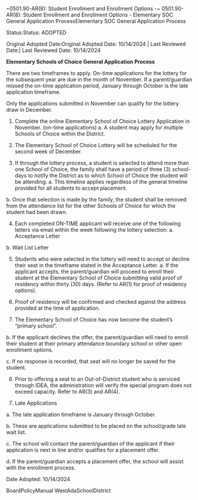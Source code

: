 ~0501.90-AR(8): Student Enrollment and Enrollment Options -~
 0501.90-AR(8): Student Enrollment and Enrollment Options -
Elementary SOC General Application ProcessElementary SOC General Application Process


Status:Status: ADOPTED


Original Adopted Date:Original Adopted Date: 10/14/2024 | Last Reviewed Date:| Last Reviewed Date: 10/14/2024

**Elementary Schools of Choice General Application Process**

There are two timeframes to apply. On-time applications for the lottery for the subsequent year are due in the
month of November. If a parent/guardian missed the on-time application period, January through October is the late
application timeframe.

Only the applications submitted in November can qualify for the lottery draw in December.


1. Complete the online Elementary School of Choice Lottery Application in November. (on-time applications)
a. A student may apply for multiple Schools of Choice within the District.


2. The Elementary School of Choice Lottery will be scheduled for the second week of December.


3. If through the lottery process, a student is selected to attend more than one School of Choice, the family shall
have a period of three (3) school-days to notify the District as to which School of Choice the student will be
attending.
a. This timeline applies regardless of the general timeline provided for all students to accept placement.


b. Once that selection is made by the family, the student shall be removed from the attendance list for the
other Schools of Choice for which the student had been drawn.


4. Each completed ON-TIME applicant will receive one of the following letters via email within the week
following the lottery selection:
a. Acceptance Letter


b. Wait List Letter


5. Students who were selected in the lottery will need to accept or decline their seat in the timeframe stated in
the Acceptance Letter.
a. If the applicant accepts, the parent/guardian will proceed to enroll their student at the Elementary
School of Choice submitting valid proof of residency within thirty (30) days. (Refer to AR(1) for proof of
residency options).
1. Proof of residency will be confirmed and checked against the address provided at the time of
application.


2. The Elementary School of Choice has now become the student’s “primary school”.


b. If the applicant declines the offer, the parent/guardian will need to enroll their student at their primary
attendance boundary school or other open enrollment options.


c. If no response is recorded, that seat will no longer be saved for the student.


6. Prior to offering a seat to an Out-of-District student who is serviced through IDEA, the administration will
verify the special program does not exceed capacity. Refer to AR(3) and AR(4).


7. Late Applications


a. The late application timeframe is January through October.


b. These are applications submitted to be placed on the school/grade late wait list.


c. The school will contact the parent/guardian of the applicant if their application is next in line and/or
qualifies for a placement offer.


d. If the parent/guardian accepts a placement offer, the school will assist with the enrollment process.

Date Adopted: 10/14/2024


BoardPolicyManual
WestAdaSchoolDistrict


